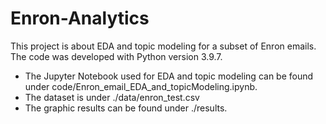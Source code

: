 # Enron-Analytics
This project is about EDA and topic modeling for a subset of Enron emails. The code was developed with Python version 3.9.7.
- The Jupyter Notebook used for EDA and topic modeling can be found under code/Enron_email_EDA_and_topicModeling.ipynb.
- The dataset is under ./data/enron_test.csv
- The graphic results can be found under ./results.
